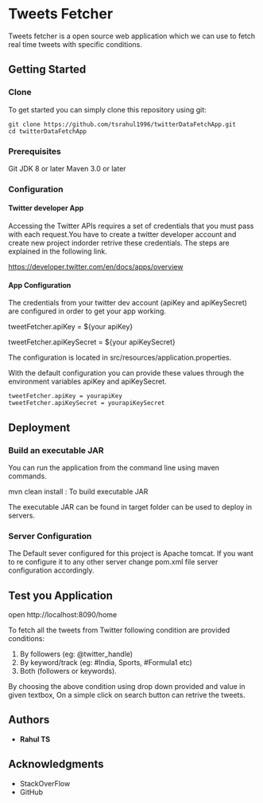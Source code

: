 # Tweets Fetcher

Tweets fetcher is a open source web application which we can use to fetch real time tweets with specific conditions.

## Getting Started

### Clone

To get started you can simply clone this repository using git:

```
git clone https://github.com/tsrahul1996/twitterDataFetchApp.git
cd twitterDataFetchApp

```


### Prerequisites

Git
JDK 8 or later
Maven 3.0 or later



### Configuration

#### Twitter developer App
Accessing the Twitter APIs requires a set of credentials that you must pass with each request.You have to create a twitter developer account and create new project indorder retrive these credentials. The steps are explained in the following link.

https://developer.twitter.com/en/docs/apps/overview

#### App Configuration

The credentials from your twitter dev account (apiKey and apiKeySecret) are configured in order to get your app working.

tweetFetcher.apiKey = ${your apiKey}

tweetFetcher.apiKeySecret =  ${your apiKeySecret}

The configuration is located in src/resources/application.properties.

With the default configuration you can provide these values through the environment variables apiKey and apiKeySecret.

```
tweetFetcher.apiKey = yourapiKey
tweetFetcher.apiKeySecret = yourapiKeySecret
```

## Deployment


### Build an executable JAR
You can run the application from the command line using maven commands.

mvn clean install : To build executable JAR

The  executable JAR can be found in target folder can be used to deploy in servers.

### Server Configuration

The Default sever configured for this project is Apache tomcat. If you want to re configure it to any other server change pom.xml file server configuration accordingly.

## Test you Application

open http://localhost:8090/home

To fetch all the tweets from Twitter following condition are provided
conditions:
1. By followers (eg: @twitter_handle)
2. By keyword/track (eg: #India, Sports, #Formula1 etc)
3. Both (followers or keywords).

By choosing the above condition using drop down provided and value in given textbox, On a simple click on search button can retrive the tweets.

## Authors

* **Rahul TS** 

## Acknowledgments

* StackOverFlow
* GitHub

